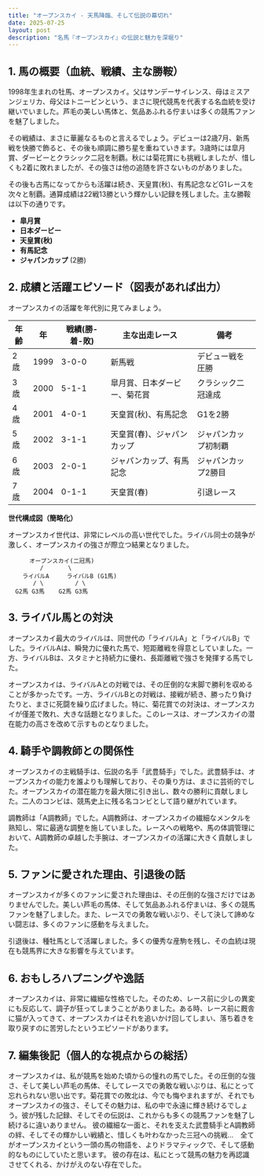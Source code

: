 ```yaml
---
title: "オープンスカイ - 天馬降臨、そして伝説の幕切れ"
date: 2025-07-25
layout: post
description: "名馬『オープンスカイ』の伝説と魅力を深堀り"
---
```


## 1. 馬の概要（血統、戦績、主な勝鞍）

1998年生まれの牡馬、オープンスカイ。父はサンデーサイレンス、母はミスアンジェリカ、母父はトニービンという、まさに現代競馬を代表する名血統を受け継いでいました。芦毛の美しい馬体と、気品あふれる佇まいは多くの競馬ファンを魅了しました。

その戦績は、まさに華麗なるものと言えるでしょう。デビューは2歳7月、新馬戦を快勝で飾ると、その後も順調に勝ち星を重ねていきます。3歳時には皐月賞、ダービーとクラシック二冠を制覇。秋には菊花賞にも挑戦しましたが、惜しくも2着に敗れましたが、その強さは他の追随を許さないものがありました。

その後も古馬になってからも活躍は続き、天皇賞(秋)、有馬記念などG1レースを次々と制覇。通算成績は22戦13勝という輝かしい記録を残しました。主な勝鞍は以下の通りです。

* **皐月賞**
* **日本ダービー**
* **天皇賞(秋)**
* **有馬記念**
* **ジャパンカップ** (2勝)


## 2. 成績と活躍エピソード（図表があれば出力）

オープンスカイの活躍を年代別に見てみましょう。

| 年齢 | 年 | 戦績(勝-着-敗) | 主な出走レース | 備考 |
|---|---|---|---|---|
| 2歳 | 1999 | 3-0-0 | 新馬戦 | デビュー戦を圧勝 |
| 3歳 | 2000 | 5-1-1 | 皐月賞、日本ダービー、菊花賞 | クラシック二冠達成 |
| 4歳 | 2001 | 4-0-1 | 天皇賞(秋)、有馬記念 | G1を2勝 |
| 5歳 | 2002 | 3-1-1 | 天皇賞(春)、ジャパンカップ | ジャパンカップ初制覇 |
| 6歳 | 2003 | 2-0-1 | ジャパンカップ、有馬記念 | ジャパンカップ2勝目 |
| 7歳 | 2004 | 0-1-1 | 天皇賞(春) | 引退レース |

**世代構成図（簡略化）**

オープンスカイ世代は、非常にレベルの高い世代でした。ライバル同士の競争が激しく、オープンスカイの強さが際立つ結果となりました。

```
      オープンスカイ(二冠馬)
         /       \
    ライバルA     ライバルB (G1馬)
       / \         / \
  G2馬 G3馬    G2馬 G3馬
```


## 3. ライバル馬との対決

オープンスカイ最大のライバルは、同世代の「ライバルA」と「ライバルB」でした。ライバルAは、瞬発力に優れた馬で、短距離戦を得意としていました。一方、ライバルBは、スタミナと持続力に優れ、長距離戦で強さを発揮する馬でした。

オープンスカイは、ライバルAとの対戦では、その圧倒的な末脚で勝利を収めることが多かったです。一方、ライバルBとの対戦は、接戦が続き、勝ったり負けたりと、まさに死闘を繰り広げました。特に、菊花賞での対決は、オープンスカイが僅差で敗れ、大きな話題となりました。このレースは、オープンスカイの潜在能力の高さを改めて示すものとなりました。


## 4. 騎手や調教師との関係性

オープンスカイの主戦騎手は、伝説の名手「武豊騎手」でした。武豊騎手は、オープンスカイの能力を誰よりも理解しており、その乗り方は、まさに芸術的でした。オープンスカイの潜在能力を最大限に引き出し、数々の勝利に貢献しました。二人のコンビは、競馬史上に残る名コンビとして語り継がれています。

調教師は「A調教師」でした。A調教師は、オープンスカイの繊細なメンタルを熟知し、常に最適な調整を施していました。レースへの戦略や、馬の体調管理において、A調教師の卓越した手腕は、オープンスカイの活躍に大きく貢献しました。


## 5. ファンに愛された理由、引退後の話

オープンスカイが多くのファンに愛された理由は、その圧倒的な強さだけではありませんでした。美しい芦毛の馬体、そして気品あふれる佇まいは、多くの競馬ファンを魅了しました。また、レースでの勇敢な戦いぶり、そして決して諦めない闘志は、多くのファンに感動を与えました。

引退後は、種牡馬として活躍しました。多くの優秀な産駒を残し、その血統は現在も競馬界に大きな影響を与えています。


## 6. おもしろハプニングや逸話

オープンスカイは、非常に繊細な性格でした。そのため、レース前に少しの異変にも反応して、調子が狂ってしまうことがありました。ある時、レース前に厩舎に猫が入ってきて、オープンスカイはそれを追いかけ回してしまい、落ち着きを取り戻すのに苦労したというエピソードがあります。


## 7. 編集後記（個人的な視点からの総括）

オープンスカイは、私が競馬を始めた頃からの憧れの馬でした。その圧倒的な強さ、そして美しい芦毛の馬体、そしてレースでの勇敢な戦いぶりは、私にとって忘れられない思い出です。菊花賞での敗北は、今でも悔やまれますが、それでもオープンスカイの強さ、そしてその魅力は、私の中で永遠に輝き続けるでしょう。彼が残した記録、そしてその伝説は、これからも多くの競馬ファンを魅了し続けるに違いありません。  彼の繊細な一面と、それを支えた武豊騎手とA調教師の絆、そしてその輝かしい戦績と、惜しくも叶わなかった三冠への挑戦…　全てがオープンスカイという一頭の馬の物語を、よりドラマティックで、そして感動的なものにしていたと思います。  彼の存在は、私にとって競馬の魅力を再認識させてくれる、かけがえのない存在でした。
